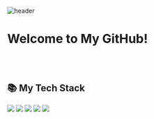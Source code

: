 ![header](https://capsule-render.vercel.app/api?type=soft&color=gradient&height=250&section=header&text=Good%20to%20see%20you%20🔥&desc=I'm%20Taegi%20:%20%29&fontSize=50&fontAlignY=40&descSize=25&descAlignY=58&animation=twinkling)

<h1>Welcome to My GitHub!</h1>

<br>
<br>

<h2> 📚 My Tech Stack </h2>

<img src="https://img.shields.io/badge/typescript-%233178C6.svg?&style=flat-square&logo=typescript&logoColor=white" /> <img src="https://img.shields.io/badge/React-61DAFB?style=flat-square&logo=React&logoColor=white"/> <img src="https://img.shields.io/badge/Javascript-F7DF1D?style=flat-square&logo=javascript&logoColor=white"/> <img src="https://img.shields.io/badge/Html5-%23E34F26.svg?&style=flat-square&logo=html5&logoColor=white" /> <img src="https://img.shields.io/badge/css3-%231572B6.svg?&style=flat-square&logo=css3&logoColor=white" /> 

<br>
